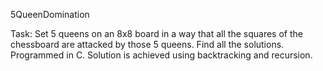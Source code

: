 5QueenDomination

Task: Set 5 queens on an 8x8 board in a way that all the squares of the chessboard are attacked by those 5 queens. Find all the 
solutions. 
Programmed in C. Solution is achieved using backtracking and recursion.
